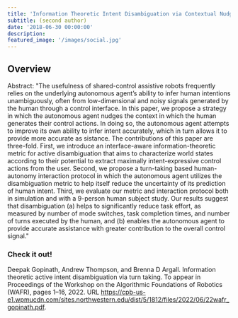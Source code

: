 ```yaml
---
title: 'Information Theoretic Intent Disambiguation via Contextual Nudges for Assistive Shared Control'
subtitle: (second author)
date: '2018-06-30 00:00:00'
description:
featured_image: '/images/social.jpg'
---
```


## Overview
Abstract: "The usefulness of shared-control assistive robots frequently relies on the underlying autonomous agent’s ability to infer human intentions unambiguously, often from low-dimensional and noisy signals generated by the human through a control interface. In this paper, we propose a strategy in which the autonomous agent nudges the context in which the human generates their control actions. In doing so, the autonomous agent attempts to improve its own ability to infer intent accurately, which in turn allows it to provide more accurate as sistance. The contributions of this paper are three-fold. First, we introduce an interface-aware information-theoretic metric for active disambiguation that aims to characterize world states according to their potential to extract maximally intent-expressive control actions from the user. Second, we propose a turn-taking based human-autonomy interaction protocol in which the autonomous agent utilizes the disambiguation metric to help itself reduce the uncertainty of its prediction of human intent. Third, we evaluate our metric and interaction protocol both in simulation and with a 9-person human subject study. Our results suggest that disambiguation (a) helps to significantly reduce task effort, as measured by number of mode switches, task completion times, and number of turns executed by the human, and (b) enables the autonomous agent to provide accurate assistance with greater contribution to the overall control signal."

<!-- See the video [here!]() -->

### Check it out!
Deepak Gopinath, Andrew Thompson, and Brenna D Argall. Information theoretic active intent disambiguation via turn taking. To appear in Proceedings of the Workshop on the Algorithmic Foundations of Robotics (WAFR), pages 1–16, 2022. URL https://cpb-us-e1.wpmucdn.com/sites.northwestern.edu/dist/5/1812/files/2022/06/22wafr_gopinath.pdf.
